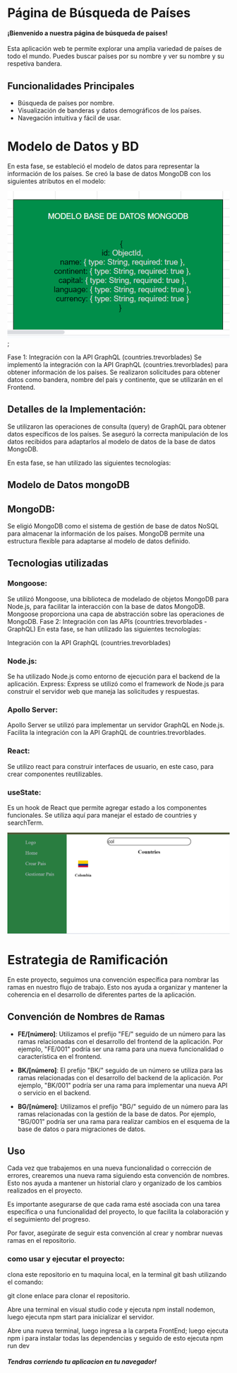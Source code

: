 
# Página de Búsqueda de Países

#### ¡Bienvenido a nuestra página de búsqueda de países!


Esta aplicación web te permite explorar una amplia variedad de países de todo el mundo. Puedes buscar países por su nombre y ver su nombre y su respetiva bandera.

## Funcionalidades Principales

- Búsqueda de países por nombre.
- Visualización de banderas y datos demográficos de los países.
- Navegación intuitiva y fácil de usar.






# Modelo de Datos y BD


En esta fase, se estableció el modelo de datos para representar la información de los países. Se creó la base de datos MongoDB con los siguientes atributos en el modelo:


![Modelo base de datos](/img/imgMongo.png);


Fase 1: Integración con la API GraphQL (countries.trevorblades)
Se implementó la integración con la API GraphQL (countries.trevorblades) para obtener información de los países. Se realizaron solicitudes para obtener datos como bandera, nombre del país y continente, que se utilizarán en el Frontend.

## Detalles de la Implementación:
Se utilizaron las operaciones de consulta (query) de GraphQL para obtener datos específicos de los países.
Se aseguró la correcta manipulación de los datos recibidos para adaptarlos al modelo de datos de la base de datos MongoDB.



En esta fase, se han utilizado las siguientes tecnologías:

## Modelo de Datos mongoDB
## MongoDB:
 Se eligió MongoDB como el sistema de gestión de base de datos NoSQL para almacenar la información de los países. MongoDB permite una estructura flexible para adaptarse al modelo de datos definido.
## Tecnologias utilizadas
### Mongoose:
 Se utilizó Mongoose, una biblioteca de modelado de objetos MongoDB para Node.js, para facilitar la interacción con la base de datos MongoDB. Mongoose proporciona una capa de abstracción sobre las operaciones de MongoDB.
Fase 2: Integración con las APIs (countries.trevorblades - GraphQL)
En esta fase, se han utilizado las siguientes tecnologías:

Integración con la API GraphQL (countries.trevorblades)

### Node.js:
 Se ha utilizado Node.js como entorno de ejecución para el backend de la aplicación.
Express: Express se utilizó como el framework de Node.js para construir el servidor web que maneja las solicitudes y respuestas.

### Apollo Server:
 Apollo Server se utilizó para implementar un servidor GraphQL en Node.js. Facilita la integración con la API GraphQL de countries.trevorblades.

### React:
Se utilizo react para construir interfaces de usuario, en este caso, para crear componentes reutilizables.

### useState:
 Es un hook de React que permite agregar estado a los componentes funcionales. Se utiliza aquí para manejar el estado de countries y searchTerm.

 ![pagina principal](/img/Home.png)

# Estrategia de Ramificación

En este proyecto, seguimos una convención específica para nombrar las ramas en nuestro flujo de trabajo. Esto nos ayuda a organizar y mantener la coherencia en el desarrollo de diferentes partes de la aplicación.

## Convención de Nombres de Ramas

- **FE/[número]**: Utilizamos el prefijo "FE/" seguido de un número para las ramas relacionadas con el desarrollo del frontend de la aplicación. Por ejemplo, "FE/001" podría ser una rama para una nueva funcionalidad o característica en el frontend.

- **BK/[número]**: El prefijo "BK/" seguido de un número se utiliza para las ramas relacionadas con el desarrollo del backend de la aplicación. Por ejemplo, "BK/001" podría ser una rama para implementar una nueva API o servicio en el backend.

- **BG/[número]**: Utilizamos el prefijo "BG/" seguido de un número para las ramas relacionadas con la gestión de la base de datos. Por ejemplo, "BG/001" podría ser una rama para realizar cambios en el esquema de la base de datos o para migraciones de datos.

## Uso

Cada vez que trabajemos en una nueva funcionalidad o corrección de errores, crearemos una nueva rama siguiendo esta convención de nombres. Esto nos ayuda a mantener un historial claro y organizado de los cambios realizados en el proyecto.

Es importante asegurarse de que cada rama esté asociada con una tarea específica o una funcionalidad del proyecto, lo que facilita la colaboración y el seguimiento del progreso.

Por favor, asegúrate de seguir esta convención al crear y nombrar nuevas ramas en el repositorio.



### como usar y ejecutar el proyecto:

clona este repositorio en tu maquina local, en la terminal git bash utilizando el comando:

git clone enlace para clonar el repositorio.


Abre una terminal en visual studio code y ejecuta npm install nodemon, luego ejecuta npm start para inicializar el servidor.

Abre una nueva terminal, luego ingresa a la carpeta FrontEnd; luego ejecuta npm i para instalar todas las dependencias y seguido de esto ejecuta npm run dev

##### Tendras corriendo tu aplicacion en tu navegador!





